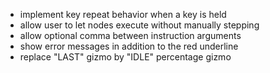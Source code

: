 - implement key repeat behavior when a key is held
- allow user to let nodes execute without manually stepping
- allow optional comma between instruction arguments
- show error messages in addition to the red underline
- replace "LAST" gizmo by "IDLE" percentage gizmo